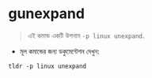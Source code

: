 # gunexpand

> এই কমান্ড একটি উপনাম `-p linux unexpand`.

- মূল কমান্ডের জন্য ডকুমেন্টেশন দেখুন:

`tldr -p linux unexpand`
